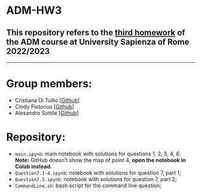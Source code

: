 # ADM-HW3

## This repository refers to the [third homework](https://github.com/lucamaiano/ADM/tree/master/2022/Homework_3) of the ADM course at University Sapienza of Rome 2022/2023
---
# Group members:
* Cristiana Di Tullio [[Github](CristianaDiTullio)] 
* Cindy Pistorius [[Github]()]
* Alesandro Sottile [[Github](https://github.com/Sottix99)]
# Repository:
- `main.ipynb`: main notebook with solutions for questions 1, 2, 3, 4, 6. <br> **Note:** GitHub doesn't show the map of point 4, **open the notebook in Colab instead.**
- `Question7.1-4.ipynb`: notebook with solutions for question 7, part 1;
- `Question7.5.ipynb`: notebook with solutions for question 7, part 2;
- `CommandLine.sh`: bash script for the command line question;
